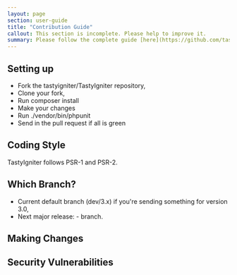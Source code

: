 ```yaml
---
layout: page
section: user-guide
title: "Contribution Guide"
callout: This section is incomplete. Please help to improve it.
summary: Please follow the complete guide [here](https://github.com/tastyigniter/TastyIgniter/blob/master/CONTRIBUTING.md)
---
```


## Setting up

- Fork the tastyigniter/TastyIgniter repository,
- Clone your fork,
- Run composer install
- Make your changes
- Run ./vendor/bin/phpunit
- Send in the pull request if all is green

## Coding Style
TastyIgniter follows PSR-1 and PSR-2.

## Which Branch?

- Current default branch (dev/3.x) if you're sending something for version 3.0,
- Next major release: - branch.

## Making Changes

## Security Vulnerabilities
